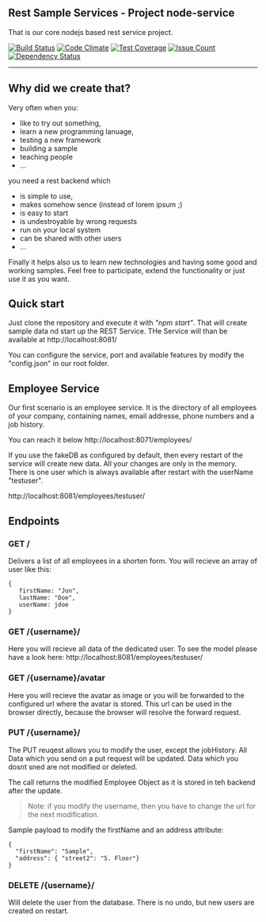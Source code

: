 Rest Sample Services - Project
node-service
-----------------------
That is our core nodejs based rest service project.

[![Build Status](https://travis-ci.org/restSampleServices/node-service.svg?branch=master)](https://travis-ci.org/restSampleServices/node-service)
[![Code Climate](https://codeclimate.com/github/restSampleServices/node-service/badges/gpa.svg)](https://codeclimate.com/github/restSampleServices/node-service)
[![Test Coverage](https://codeclimate.com/github/restSampleServices/node-service/badges/coverage.svg)](https://codeclimate.com/github/restSampleServices/node-service/coverage)
[![Issue Count](https://codeclimate.com/github/restSampleServices/node-service/badges/issue_count.svg)](https://codeclimate.com/github/restSampleServices/node-service)
[![Dependency Status](https://gemnasium.com/badges/github.com/restSampleServices/node-service.svg)](https://gemnasium.com/github.com/restSampleServices/node-service)

---

Why did we create that?
-----------------------
Very often when you:
* like to try out something, 
* learn a new programming lanuage, 
* testing a new framework
* building a sample
* teaching people
* ...

you need a rest backend which
* is simple to use, 
* makes somehow sence (instead of lorem ipsum ;)
* is easy to start
* is undestroyable by wrong requests
* run on your local system
* can be shared with other users
* ...

Finally it helps also us to learn new technologies and having some good and working samples.
Feel free to participate, extend the functionality or just use it as you want.

Quick start
----------
Just clone the repository and execute it with _"npm start"_. That will create sample data nd start up the REST Service.
THe Service will than be available at http://localhost:8081/ 

You can configure the service, port and available features by modify the "config.json" in our root folder.


Employee Service
----------------
Our first scenario is an employee service. It is the directory of all employees of your company, containing names, email addresse, phone numbers and a job history.

You can reach it below http://localhost:8071/employees/

If you use the fakeDB as configured by default, then every restart of the service will create new data. All your changes are only in the memory.
There is one user which is always available after restart with the userName "testuser".

http://localhost:8081/employees/testuser/

## Endpoints
### GET /
Delivers a list of all employees in a shorten form. You will recieve an array of user like this:

    {
       firstName: "Jon",
       lastName: "Doe",
       userName: jdoe
    }


### GET /{username}/
Here you will recieve all data of the dedicated user.
To see the model please have a look here: http://localhost:8081/employees/testuser/


### GET /{username}/avatar
Here you will recieve the avatar as image or you will be forwarded to the configured url where the avatar is stored.
This url can be used in the browser directly, because the browser will resolve the forward request.

### PUT /{username}/
The PUT reuqest allows you to modify the user, except the jobHistory. All Data which you send on a put request will be updated. Data which you dosnt sned are not modified or deleted.

The call returns the modified Employee Object as it is stored in teh backend after the update.

> Note: if you modify the username, then you have to change the url for the next modification.

Sample payload to modify the firstName and an address attribute:

    {
      "firstName": "Sample",
      "address": { "street2": "5. Floor"}
    }


### DELETE /{username}/
Will delete the user from the database. There is no undo, but new users are created on restart.


